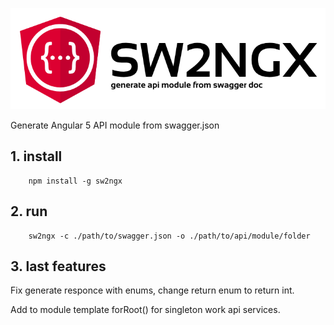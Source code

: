 ![sw2ngx logo](https://raw.githubusercontent.com/YAZART/sw2ngx/master/sw2ngx.png)

Generate Angular 5 API module from swagger.json

##  1. install

```
    npm install -g sw2ngx
```

## 2. run

```
    sw2ngx -c ./path/to/swagger.json -o ./path/to/api/module/folder
```

## 3. last features

Fix generate responce with enums, change return enum to return int.

Add to module template forRoot() for singleton work api services.
